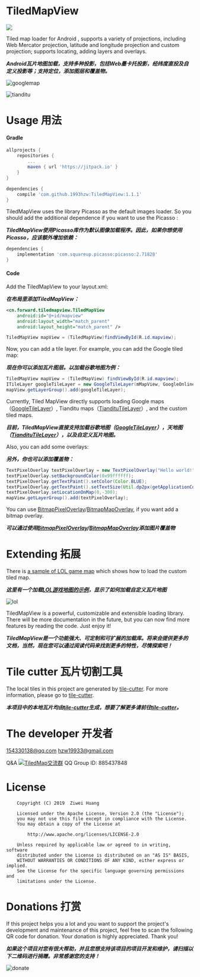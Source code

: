 # TiledMapView

[![](https://jitpack.io/v/1993hzw/TiledMapView.svg)](https://jitpack.io/#1993hzw/TiledMapView)

Tiled map loader for Android , supports a variety of projections, including Web Mercator projection, latitude and longitude projection and custom projection; supports locating, adding layers and overlays.

***Android瓦片地图加载，支持多种投影，包括Web墨卡托投影，经纬度直投及自定义投影等；支持定位，添加图层和覆盖物。***

![googlemap](https://raw.githubusercontent.com/1993hzw/common/master/tiledmap/googlemap.gif)

![tianditu](https://raw.githubusercontent.com/1993hzw/common/master/tiledmap/tianditu.png)

# Usage 用法

#### Gradle 

```gradle
allprojects {
    repositories {
        ...
        maven { url 'https://jitpack.io' }
    }
}
 
dependencies {
    compile 'com.github.1993hzw:TiledMapView:1.1.1'
}
```

TiledMapView uses the library Picasso as the default images loader. So you should add the additional dependence if you want to use the Picasso :

***TiledMapView使用Picasso库作为默认图像加载程序。因此，如果你想使用Picasso，应该额外增加依赖：***

```gradle
dependencies {
    implementation 'com.squareup.picasso:picasso:2.71828'
}
```

#### Code 

Add the TiledMapView to your layout.xml:

***在布局里添加TiledMapView：***

```xml
<cn.forward.tiledmapview.TiledMapView
    android:id="@+id/mapview"
    android:layout_width="match_parent"
    android:layout_height="match_parent" />
```

```java
TiledMapView mapView = (TiledMapView)findViewById(R.id.mapview);
```

Now, you can add a tile layer. For example, you can add the Google tiled map:

***现在你可以添加瓦片图层。以加载谷歌地图为例：***

```java
TiledMapView mapView = (TiledMapView) findViewById(R.id.mapview);
ITileLayer googleTileLayer = new GoogleTileLayer(mMapView, GoogleOnlineTileImageSource.ImgType.SATILLITE_WITH_MARKER);
mapView.getLayerGroup().add(googleTileLayer);
```

Currently, Tiled MapView directly supports loading Google maps （[GoogleTileLayer](https://github.com/1993hzw/TiledMapView/blob/master/library/src/main/java/cn/forward/tiledmapview/layer/google/GoogleTileLayer.java)）, Tianditu maps（[TiandituTileLayer](https://github.com/1993hzw/TiledMapView/blob/master/library/src/main/java/cn/forward/tiledmapview/layer/tianditu/TiandituTileLayer.java)）, and the custom tiled maps.

***目前，TiledMapView直接支持加载谷歌地图（[GoogleTileLayer](https://github.com/1993hzw/TiledMapView/blob/master/library/src/main/java/cn/forward/tiledmapview/layer/google/GoogleTileLayer.java)），天地图（[TiandituTileLayer](https://github.com/1993hzw/TiledMapView/blob/master/library/src/main/java/cn/forward/tiledmapview/layer/tianditu/TiandituTileLayer.java)），以及自定义瓦片地图。***

Also, you can add some overlays:

***另外，你也可以添加覆盖物：***

```java
TextPixelOverlay textPixelOverlay = new TextPixelOverlay("Hello world!");
textPixelOverlay.setBackgroundColor(0x99ffffff);
textPixelOverlay.getTextPaint().setColor(Color.BLUE);
textPixelOverlay.getTextPaint().setTextSize(Util.dp2px(getApplicationContext(), 14));
textPixelOverlay.setLocationOnMap(0,-300);
mapView.getLayerGroup().add(textPixelOverlay);
```

You can use [BitmapPixelOverlay](https://github.com/1993hzw/TiledMapView/blob/master/library/src/main/java/cn/forward/tiledmapview/overlay/BitmapPixelOverlay.java)/[BitmapMapOverlay](https://github.com/1993hzw/TiledMapView/blob/master/library/src/main/java/cn/forward/tiledmapview/overlay/BitmapMapOverlay.java), if you want add a bitmap overlay.

***可以通过使用[BitmapPixelOverlay](https://github.com/1993hzw/TiledMapView/blob/master/library/src/main/java/cn/forward/tiledmapview/overlay/BitmapPixelOverlay.java)/[BitmapMapOverlay](https://github.com/1993hzw/TiledMapView/blob/master/library/src/main/java/cn/forward/tiledmapview/overlay/BitmapMapOverlay.java)添加图片覆盖物***

# Extending 拓展

There is [a sample of LOL game map](https://github.com/1993hzw/TiledMapView/tree/master/app/src/main/java/cn/forward/tiledmapview/demo/lol) which shows how to load the custom tiled map.

***这里有一个加载[LOL游戏地图的示例](https://github.com/1993hzw/TiledMapView/tree/master/app/src/main/java/cn/forward/tiledmapview/demo/lol)，显示了如何加载自定义瓦片地图***

![lol](https://raw.githubusercontent.com/1993hzw/common/master/tiledmap/lol.png)

TiledMapView is a powerful, customizable and extensible loading library. There will be more documentation in the future, but you can now find more features by reading the code. Just enjoy it!

***TiledMapView是一个功能强大、可定制和可扩展的加载库。将来会提供更多的文档，当然，现在您可以通过阅读代码来找到更多的特性，尽情探索吧！***

# Tile cutter 瓦片切割工具

The local tiles in this project are generated by [tile-cutter](https://github.com/1993hzw/tile-cutter). For more information, please go to [tile-cutter](https://github.com/1993hzw/tile-cutter).

***本项目中的本地瓦片均由[tile-cutter](https://github.com/1993hzw/tile-cutter)生成，想要了解更多请前往[tile-cutter](https://github.com/1993hzw/tile-cutter)。***

# The developer 开发者

154330138@qq.com  hzw19933@gmail.com

Q&A <a target="_blank" href="//shang.qq.com/wpa/qunwpa?idkey=9cef40e0b665e25745323941baa9f3cd89a75bba055b9922ce3779fb691ea5bc"><img border="0" src="//pub.idqqimg.com/wpa/images/group.png" alt="TiledMap交流群" title="TiledMap交流群"></a>  QQ Group ID: 885437848

# License

```
    Copyright (C) 2019  Ziwei Huang
    
    Licensed under the Apache License, Version 2.0 (the "License");
    you may not use this file except in compliance with the License.
    You may obtain a copy of the License at
    
        http://www.apache.org/licenses/LICENSE-2.0
    
    Unless required by applicable law or agreed to in writing, software
    distributed under the License is distributed on an "AS IS" BASIS,
    WITHOUT WARRANTIES OR CONDITIONS OF ANY KIND, either express or implied.
    See the License for the specific language governing permissions and
    limitations under the License.
```

# Donations 打赏

If this project helps you a lot and you want to support the project's development and maintenance of this project, feel free to scan the following QR code for donation. Your donation is highly appreciated. Thank you!

***如果这个项目对您有很大帮助，并且您想支持该项目的项目开发和维护，请扫描以下二维码进行捐赠。非常感谢您的支持！***

![donate](https://raw.githubusercontent.com/1993hzw/common/master/payment.png)
